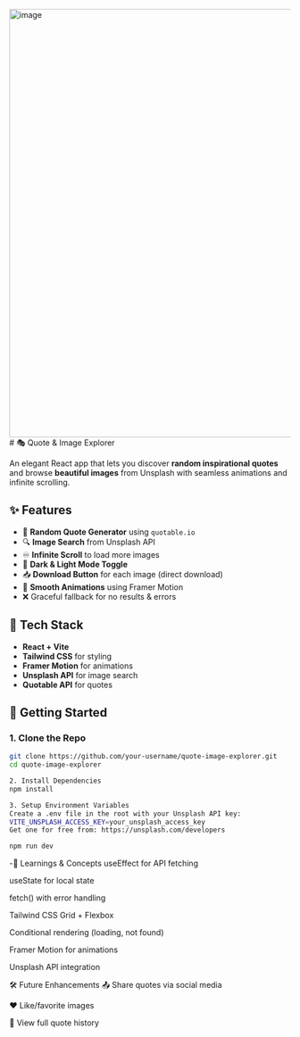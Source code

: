<img width="1366" height="768" alt="image" src="https://github.com/user-attachments/assets/02b046d3-4513-443d-821d-43eada881bee" /># 🎭 Quote & Image Explorer

An elegant React app that lets you discover **random inspirational quotes** and browse **beautiful images** from Unsplash with seamless animations and infinite scrolling.

## ✨ Features

- 🎯 **Random Quote Generator** using `quotable.io`
- 🔍 **Image Search** from Unsplash API
- ♾️ **Infinite Scroll** to load more images
- 🎨 **Dark & Light Mode Toggle**
- 📥 **Download Button** for each image (direct download)
- 💫 **Smooth Animations** using Framer Motion
- ❌ Graceful fallback for no results & errors

## 🔧 Tech Stack

- **React + Vite**
- **Tailwind CSS** for styling
- **Framer Motion** for animations
- **Unsplash API** for image search
- **Quotable API** for quotes

## 🚀 Getting Started

### 1. Clone the Repo
```bash
git clone https://github.com/your-username/quote-image-explorer.git
cd quote-image-explorer

2. Install Dependencies
npm install

3. Setup Environment Variables
Create a .env file in the root with your Unsplash API key:
VITE_UNSPLASH_ACCESS_KEY=your_unsplash_access_key
Get one for free from: https://unsplash.com/developers

npm run dev
```
 -🧠 Learnings & Concepts
useEffect for API fetching

useState for local state

fetch() with error handling

Tailwind CSS Grid + Flexbox

Conditional rendering (loading, not found)

Framer Motion for animations

Unsplash API integration

🛠 Future Enhancements
📤 Share quotes via social media

❤️ Like/favorite images

📜 View full quote history
